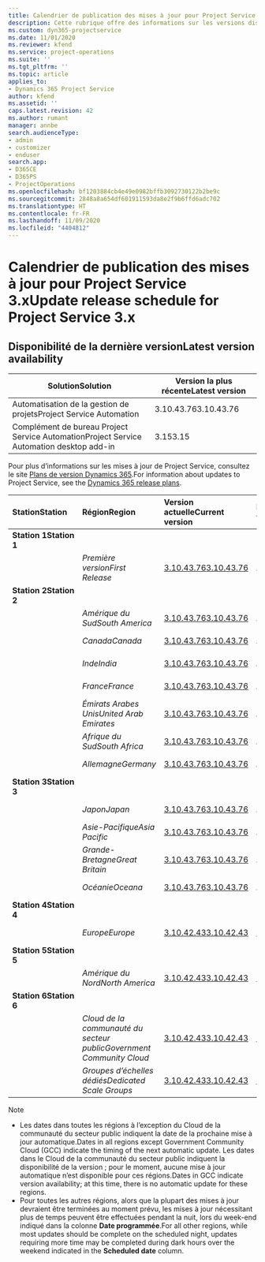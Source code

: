 ```yaml
---
title: Calendrier de publication des mises à jour pour Project Service 3.x
description: Cette rubrique offre des informations sur les versions disponibles et à venir de Dynamics 365 Project Service Automation.
ms.custom: dyn365-projectservice
ms.date: 11/01/2020
ms.reviewer: kfend
ms.service: project-operations
ms.suite: ''
ms.tgt_pltfrm: ''
ms.topic: article
applies_to:
- Dynamics 365 Project Service
author: kfend
ms.assetid: ''
caps.latest.revision: 42
ms.author: rumant
manager: annbe
search.audienceType:
- admin
- customizer
- enduser
search.app:
- D365CE
- D365PS
- ProjectOperations
ms.openlocfilehash: bf1203884cb4e49e0982bffb3092730122b2be9c
ms.sourcegitcommit: 2848a8a654df601911593da8e2f9b6ffd6adc702
ms.translationtype: HT
ms.contentlocale: fr-FR
ms.lasthandoff: 11/09/2020
ms.locfileid: "4404812"
---
```

# <a name="update-release-schedule-for-project-service-3x"></a><span data-ttu-id="da3ba-103">Calendrier de publication des mises à jour pour Project Service 3.x</span><span class="sxs-lookup"><span data-stu-id="da3ba-103">Update release schedule for Project Service 3.x</span></span>

## <a name="latest-version-availability"></a><span data-ttu-id="da3ba-104">Disponibilité de la dernière version</span><span class="sxs-lookup"><span data-stu-id="da3ba-104">Latest version availability</span></span>

| <span data-ttu-id="da3ba-105">Solution</span><span class="sxs-lookup"><span data-stu-id="da3ba-105">Solution</span></span>  | <span data-ttu-id="da3ba-106">Version la plus récente</span><span class="sxs-lookup"><span data-stu-id="da3ba-106">Latest version</span></span> |
|-------|----|
| <span data-ttu-id="da3ba-107">Automatisation de la gestion de projets</span><span class="sxs-lookup"><span data-stu-id="da3ba-107">Project Service Automation</span></span>    | <span data-ttu-id="da3ba-108">3.10.43.76</span><span class="sxs-lookup"><span data-stu-id="da3ba-108">3.10.43.76</span></span> |
| <span data-ttu-id="da3ba-109">Complément de bureau Project Service Automation</span><span class="sxs-lookup"><span data-stu-id="da3ba-109">Project Service Automation desktop add-in</span></span>                | <span data-ttu-id="da3ba-110">3.15</span><span class="sxs-lookup"><span data-stu-id="da3ba-110">3.15</span></span>          |

<span data-ttu-id="da3ba-111">Pour plus d’informations sur les mises à jour de Project Service, consultez le site [Plans de version Dynamics 365](https://docs.microsoft.com/dynamics365/release-plans/).</span><span class="sxs-lookup"><span data-stu-id="da3ba-111">For information about updates to Project Service, see the [Dynamics 365 release plans](https://docs.microsoft.com/dynamics365/release-plans/).</span></span> 

| <span data-ttu-id="da3ba-112">Station</span><span class="sxs-lookup"><span data-stu-id="da3ba-112">Station</span></span>  | <span data-ttu-id="da3ba-113">Région</span><span class="sxs-lookup"><span data-stu-id="da3ba-113">Region</span></span> | <span data-ttu-id="da3ba-114">Version actuelle</span><span class="sxs-lookup"><span data-stu-id="da3ba-114">Current version</span></span> | <span data-ttu-id="da3ba-115">Prochaine version</span><span class="sxs-lookup"><span data-stu-id="da3ba-115">Next version</span></span> |  <span data-ttu-id="da3ba-116">Date planifiée</span><span class="sxs-lookup"><span data-stu-id="da3ba-116">Scheduled date</span></span>
| :---   | :---   | :---   | :---   |:---   |         
|<span data-ttu-id="da3ba-117"><strong>Station 1</strong></span><span class="sxs-lookup"><span data-stu-id="da3ba-117"><strong>Station 1</strong></span></span> | |  |  | |
| | <span data-ttu-id="da3ba-118"><i>Première version</i></span><span class="sxs-lookup"><span data-stu-id="da3ba-118"><i>First Release</i></span></span> | [<span data-ttu-id="da3ba-119">3.10.43.76</span><span class="sxs-lookup"><span data-stu-id="da3ba-119">3.10.43.76</span></span>](whats-new-ur-25.md) | <span data-ttu-id="da3ba-120">À définir</span><span class="sxs-lookup"><span data-stu-id="da3ba-120">TBD</span></span> | <span data-ttu-id="da3ba-121">20 novembre 2020</span><span class="sxs-lookup"><span data-stu-id="da3ba-121">November 20, 2020</span></span>
|<span data-ttu-id="da3ba-122"><strong>Station 2</strong></span><span class="sxs-lookup"><span data-stu-id="da3ba-122"><strong>Station 2</strong></span></span> | |  |  | |
| | <span data-ttu-id="da3ba-123"><i>Amérique du Sud</i></span><span class="sxs-lookup"><span data-stu-id="da3ba-123"><i>South America</i></span></span> | [<span data-ttu-id="da3ba-124">3.10.43.76</span><span class="sxs-lookup"><span data-stu-id="da3ba-124">3.10.43.76</span></span>](whats-new-ur-25.md) | <span data-ttu-id="da3ba-125">À définir</span><span class="sxs-lookup"><span data-stu-id="da3ba-125">TBD</span></span> | <span data-ttu-id="da3ba-126">27 novembre 2020</span><span class="sxs-lookup"><span data-stu-id="da3ba-126">November 27, 2020</span></span>
| | <span data-ttu-id="da3ba-127"><i>Canada</i></span><span class="sxs-lookup"><span data-stu-id="da3ba-127"><i>Canada</i></span></span> | [<span data-ttu-id="da3ba-128">3.10.43.76</span><span class="sxs-lookup"><span data-stu-id="da3ba-128">3.10.43.76</span></span>](whats-new-ur-25.md) | <span data-ttu-id="da3ba-129">À définir</span><span class="sxs-lookup"><span data-stu-id="da3ba-129">TBD</span></span> | <span data-ttu-id="da3ba-130">27 novembre 2020</span><span class="sxs-lookup"><span data-stu-id="da3ba-130">November 27, 2020</span></span> 
| | <span data-ttu-id="da3ba-131"><i>Inde</i></span><span class="sxs-lookup"><span data-stu-id="da3ba-131"><i>India</i></span></span> | [<span data-ttu-id="da3ba-132">3.10.43.76</span><span class="sxs-lookup"><span data-stu-id="da3ba-132">3.10.43.76</span></span>](whats-new-ur-25.md) | <span data-ttu-id="da3ba-133">À définir</span><span class="sxs-lookup"><span data-stu-id="da3ba-133">TBD</span></span> | <span data-ttu-id="da3ba-134">27 novembre 2020</span><span class="sxs-lookup"><span data-stu-id="da3ba-134">November 27, 2020</span></span>
| | <span data-ttu-id="da3ba-135"><i>France</i></span><span class="sxs-lookup"><span data-stu-id="da3ba-135"><i>France</i></span></span> | [<span data-ttu-id="da3ba-136">3.10.43.76</span><span class="sxs-lookup"><span data-stu-id="da3ba-136">3.10.43.76</span></span>](whats-new-ur-25.md) | <span data-ttu-id="da3ba-137">À définir</span><span class="sxs-lookup"><span data-stu-id="da3ba-137">TBD</span></span> | <span data-ttu-id="da3ba-138">27 novembre 2020</span><span class="sxs-lookup"><span data-stu-id="da3ba-138">November 27, 2020</span></span>
| | <span data-ttu-id="da3ba-139"><i>Émirats Arabes Unis</i></span><span class="sxs-lookup"><span data-stu-id="da3ba-139"><i>United Arab Emirates</i></span></span> | [<span data-ttu-id="da3ba-140">3.10.43.76</span><span class="sxs-lookup"><span data-stu-id="da3ba-140">3.10.43.76</span></span>](whats-new-ur-25.md) | <span data-ttu-id="da3ba-141">À définir</span><span class="sxs-lookup"><span data-stu-id="da3ba-141">TBD</span></span> | <span data-ttu-id="da3ba-142">27 novembre 2020</span><span class="sxs-lookup"><span data-stu-id="da3ba-142">November 27, 2020</span></span>
| | <span data-ttu-id="da3ba-143"><i>Afrique du Sud</i></span><span class="sxs-lookup"><span data-stu-id="da3ba-143"><i>South Africa</i></span></span> | [<span data-ttu-id="da3ba-144">3.10.43.76</span><span class="sxs-lookup"><span data-stu-id="da3ba-144">3.10.43.76</span></span>](whats-new-ur-25.md) | <span data-ttu-id="da3ba-145">À définir</span><span class="sxs-lookup"><span data-stu-id="da3ba-145">TBD</span></span> | <span data-ttu-id="da3ba-146">27 novembre 2020</span><span class="sxs-lookup"><span data-stu-id="da3ba-146">November 27, 2020</span></span>
| | <span data-ttu-id="da3ba-147"><i>Allemagne</i></span><span class="sxs-lookup"><span data-stu-id="da3ba-147"><i>Germany</i></span></span> | [<span data-ttu-id="da3ba-148">3.10.43.76</span><span class="sxs-lookup"><span data-stu-id="da3ba-148">3.10.43.76</span></span>](whats-new-ur-25.md) | <span data-ttu-id="da3ba-149">À définir</span><span class="sxs-lookup"><span data-stu-id="da3ba-149">TBD</span></span> | <span data-ttu-id="da3ba-150">27 novembre 2020</span><span class="sxs-lookup"><span data-stu-id="da3ba-150">November 27, 2020</span></span>
|<span data-ttu-id="da3ba-151"><strong>Station 3</strong></span><span class="sxs-lookup"><span data-stu-id="da3ba-151"><strong>Station 3</strong></span></span> | |  |  | |
| | <span data-ttu-id="da3ba-152"><i>Japon</i></span><span class="sxs-lookup"><span data-stu-id="da3ba-152"><i>Japan</i></span></span> | [<span data-ttu-id="da3ba-153">3.10.43.76</span><span class="sxs-lookup"><span data-stu-id="da3ba-153">3.10.43.76</span></span>](whats-new-ur-25.md) | <span data-ttu-id="da3ba-154">À définir</span><span class="sxs-lookup"><span data-stu-id="da3ba-154">TBD</span></span> | <span data-ttu-id="da3ba-155">11 décembre 2020</span><span class="sxs-lookup"><span data-stu-id="da3ba-155">December 11, 2020</span></span>
| | <span data-ttu-id="da3ba-156"><i>Asie-Pacifique</i></span><span class="sxs-lookup"><span data-stu-id="da3ba-156"><i>Asia Pacific</i></span></span> | [<span data-ttu-id="da3ba-157">3.10.43.76</span><span class="sxs-lookup"><span data-stu-id="da3ba-157">3.10.43.76</span></span>](whats-new-ur-25.md) | <span data-ttu-id="da3ba-158">À définir</span><span class="sxs-lookup"><span data-stu-id="da3ba-158">TBD</span></span> | <span data-ttu-id="da3ba-159">11 décembre 2020</span><span class="sxs-lookup"><span data-stu-id="da3ba-159">December 11, 2020</span></span>
| | <span data-ttu-id="da3ba-160"><i>Grande-Bretagne</i></span><span class="sxs-lookup"><span data-stu-id="da3ba-160"><i>Great Britain</i></span></span> | [<span data-ttu-id="da3ba-161">3.10.43.76</span><span class="sxs-lookup"><span data-stu-id="da3ba-161">3.10.43.76</span></span>](whats-new-ur-25.md) | <span data-ttu-id="da3ba-162">À définir</span><span class="sxs-lookup"><span data-stu-id="da3ba-162">TBD</span></span> | <span data-ttu-id="da3ba-163">11 décembre 2020</span><span class="sxs-lookup"><span data-stu-id="da3ba-163">December 11, 2020</span></span>
| | <span data-ttu-id="da3ba-164"><i>Océanie</i></span><span class="sxs-lookup"><span data-stu-id="da3ba-164"><i>Oceana</i></span></span> | [<span data-ttu-id="da3ba-165">3.10.43.76</span><span class="sxs-lookup"><span data-stu-id="da3ba-165">3.10.43.76</span></span>](whats-new-ur-25.md) | <span data-ttu-id="da3ba-166">À définir</span><span class="sxs-lookup"><span data-stu-id="da3ba-166">TBD</span></span> | <span data-ttu-id="da3ba-167">11 décembre 2020</span><span class="sxs-lookup"><span data-stu-id="da3ba-167">December 11, 2020</span></span>
|<span data-ttu-id="da3ba-168"><strong>Station 4</strong></span><span class="sxs-lookup"><span data-stu-id="da3ba-168"><strong>Station 4</strong></span></span> | |  |  | |
| | <span data-ttu-id="da3ba-169"><i>Europe</i></span><span class="sxs-lookup"><span data-stu-id="da3ba-169"><i>Europe</i></span></span> |[<span data-ttu-id="da3ba-170">3.10.42.43</span><span class="sxs-lookup"><span data-stu-id="da3ba-170">3.10.42.43</span></span>](whats-new-ur-24.md) | [<span data-ttu-id="da3ba-171">3.10.43.76</span><span class="sxs-lookup"><span data-stu-id="da3ba-171">3.10.43.76</span></span>](whats-new-ur-25.md) | <span data-ttu-id="da3ba-172">13 novembre 2020</span><span class="sxs-lookup"><span data-stu-id="da3ba-172">November 13, 2020</span></span>
|<span data-ttu-id="da3ba-173"><strong>Station 5</strong></span><span class="sxs-lookup"><span data-stu-id="da3ba-173"><strong>Station 5</strong></span></span> | |  |  | |
| | <span data-ttu-id="da3ba-174"><i>Amérique du Nord</i></span><span class="sxs-lookup"><span data-stu-id="da3ba-174"><i>North America</i></span></span> |[<span data-ttu-id="da3ba-175">3.10.42.43</span><span class="sxs-lookup"><span data-stu-id="da3ba-175">3.10.42.43</span></span>](whats-new-ur-24.md) | [<span data-ttu-id="da3ba-176">3.10.43.76</span><span class="sxs-lookup"><span data-stu-id="da3ba-176">3.10.43.76</span></span>](whats-new-ur-25.md) | <span data-ttu-id="da3ba-177">20 novembre 2020</span><span class="sxs-lookup"><span data-stu-id="da3ba-177">November 20, 2020</span></span>
|<span data-ttu-id="da3ba-178"><strong>Station 6</strong></span><span class="sxs-lookup"><span data-stu-id="da3ba-178"><strong>Station 6</strong></span></span> | |  |  | |
| | <span data-ttu-id="da3ba-179"><i>Cloud de la communauté du secteur public</i></span><span class="sxs-lookup"><span data-stu-id="da3ba-179"><i>Government Community Cloud</i></span></span> |[<span data-ttu-id="da3ba-180">3.10.42.43</span><span class="sxs-lookup"><span data-stu-id="da3ba-180">3.10.42.43</span></span>](whats-new-ur-24.md) | [<span data-ttu-id="da3ba-181">3.10.43.76</span><span class="sxs-lookup"><span data-stu-id="da3ba-181">3.10.43.76</span></span>](whats-new-ur-25.md) | <span data-ttu-id="da3ba-182">20 novembre 2020</span><span class="sxs-lookup"><span data-stu-id="da3ba-182">November 20, 2020</span></span>
| | <span data-ttu-id="da3ba-183"><i>Groupes d’échelles dédiés</i></span><span class="sxs-lookup"><span data-stu-id="da3ba-183"><i>Dedicated Scale Groups</i></span></span> |[<span data-ttu-id="da3ba-184">3.10.42.43</span><span class="sxs-lookup"><span data-stu-id="da3ba-184">3.10.42.43</span></span>](whats-new-ur-24.md) | [<span data-ttu-id="da3ba-185">3.10.43.76</span><span class="sxs-lookup"><span data-stu-id="da3ba-185">3.10.43.76</span></span>](whats-new-ur-25.md) | <span data-ttu-id="da3ba-186">27 novembre 2020</span><span class="sxs-lookup"><span data-stu-id="da3ba-186">November 27, 2020</span></span>

>[!Note]
> - <span data-ttu-id="da3ba-187">Les dates dans toutes les régions à l’exception du Cloud de la communauté du secteur public indiquent la date de la prochaine mise à jour automatique.</span><span class="sxs-lookup"><span data-stu-id="da3ba-187">Dates in all regions except Government Community Cloud (GCC) indicate the timing of the next automatic update.</span></span> <span data-ttu-id="da3ba-188">Les dates dans le Cloud de la communauté du secteur public indiquent la disponibilité de la version ; pour le moment, aucune mise à jour automatique n’est disponible pour ces régions.</span><span class="sxs-lookup"><span data-stu-id="da3ba-188">Dates in GCC indicate version availability; at this time, there is no automatic update for these regions.</span></span>
> - <span data-ttu-id="da3ba-189">Pour toutes les autres régions, alors que la plupart des mises à jour devraient être terminées au moment prévu, les mises à jour nécessitant plus de temps peuvent être effectuées pendant la nuit, lors du week-end indiqué dans la colonne **Date programmée**.</span><span class="sxs-lookup"><span data-stu-id="da3ba-189">For all other regions, while most updates should be complete on the scheduled night, updates requiring more time may be completed during dark hours over the weekend indicated in the **Scheduled date** column.</span></span>

